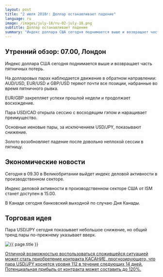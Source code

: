 ```yaml
---
layout: post
title: "2 июля 2018г: Доллар останавливает падение"
language: ru
image: /images/july-18/ru-02-july-18.png
subtitle: Доллар останавливает падение
summary: "Индекс доллара США сегодня поднимается выше и возвращает часть пятничных потерь. На долларовых парах наблюдается движение в обратном направлении: AUD/USD, EUR/USD и GBP/USD теряют почти все позиции, набранные во время пятничного рывка"
---
```

## Утренний обзор: 07.00, Лондон
 
Индекс доллара США сегодня поднимается выше и возвращает часть пятничных потерь. 

На долларовых парах наблюдается движение в обратном направлении: AUD/USD, EUR/USD и GBP/USD теряют почти все позиции, набранные во время пятничного рывка. 

EUR/GBP закрепляет успехи прошлой недели и продолжает восхождение.

Пара USD/CAD открыла сессию с восходящим гэпом и наращивает преимущество.

Основные иеновые пары, за исключением USD/JPY, показывают снижение.

Золото возобновляет падение после довольно неплохой сессии в пятницу.
 
 
## Экономические новости
 
Сегодня в 09.30 в Великобритании выйдет индекс деловой активности в производственном секторе.

Индекс деловой активности в производственном секторе США от ISM станет доступен в 15.00.

В Канаде сегодня банковский выходной по случаю Дня Канады.
 
 
## Торговая идея
 
Пара USD/JPY сегодня показывает небольшое снижение, но общий тренд пары по-прежнему указывает вверх.

<img src="{{ site.url }}/images/july-18/ru-02-july-18.png" alt="{{ page.title }}"  title="{{ page.title }}">

<a href="%LINK%%?currency=USD&market=forex&underlying=frxUSDJPY&formname=touchnotouch&duration_amount=14&duration_units=d&amount=10&amount_type=stake&expiry_type=duration&barrier=112" target="_blank">Отличной возможностью воспользоваться сложившейся ситуацией может стать приобретение контракта КАСАНИЕ, прогнозирующего, что пара USD/JPY коснется уровня 112 в течение следующих 14 дней. Потенциальная прибыль от контракта может составить до 120%.</a>
